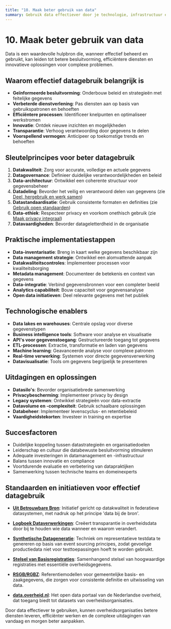 ```yaml
---
title: "10. Maak beter gebruik van data"
summary: Gebruik data effectiever door je technologie, infrastructuur en processen te verbeteren.
---
```


# 10. Maak beter gebruik van data

Data is een waardevolle hulpbron die, wanneer effectief beheerd en gebruikt, kan leiden tot betere besluitvorming, efficiëntere diensten en innovatieve oplossingen voor complexe problemen.

## Waarom effectief datagebruik belangrijk is

- **Geïnformeerde besluitvorming**: Onderbouw beleid en strategieën met feitelijke gegevens
- **Verbeterde dienstverlening**: Pas diensten aan op basis van gebruikspatronen en behoeften
- **Efficiëntere processen**: Identificeer knelpunten en optimaliseer werkstromen
- **Innovatie**: Ontdek nieuwe inzichten en mogelijkheden
- **Transparantie**: Verhoog verantwoording door gegevens te delen
- **Voorspellend vermogen**: Anticipeer op toekomstige trends en behoeften

## Sleutelprincipes voor beter datagebruik

1. **Datakwaliteit**: Zorg voor accurate, volledige en actuele gegevens
2. **Datagovernance**: Definieer duidelijke verantwoordelijkheden en beleid
3. **Data-architectuur**: Ontwikkel een coherente structuur voor gegevensbeheer
4. **Datadeling**: Bevorder het veilig en verantwoord delen van gegevens (zie [Deel, hergebruik en werk samen](../samenwerking/index.md))
5. **Datastandaardisatie**: Gebruik consistente formaten en definities (zie [Gebruik open standaarden](../open-standaarden/index.md))
6. **Data-ethiek**: Respecteer privacy en voorkom onethisch gebruik (zie [Maak privacy integraal](../privacy/index.md))
7. **Datavaardigheden**: Bevorder datageletterdheid in de organisatie

## Praktische implementatiestappen

- **Data-inventarisatie**: Breng in kaart welke gegevens beschikbaar zijn
- **Data management strategie**: Ontwikkel een alomvattende aanpak
- **Datakwaliteitscontroles**: Implementeer processen voor kwaliteitsborging
- **Metadata management**: Documenteer de betekenis en context van gegevens
- **Data-integratie**: Verbind gegevensbronnen voor een completer beeld
- **Analytics capabiliteit**: Bouw capaciteit voor gegevensanalyse
- **Open data initiatieven**: Deel relevante gegevens met het publiek

## Technologische enablers

- **Data lakes en warehouses**: Centrale opslag voor diverse gegevenstypen
- **Business intelligence tools**: Software voor analyse en visualisatie
- **API's voor gegevenstoegang**: Gestructureerde toegang tot gegevens
- **ETL-processen**: Extractie, transformatie en laden van gegevens
- **Machine learning**: Geavanceerde analyse voor complexe patronen
- **Real-time verwerking**: Systemen voor directe gegevensverwerking
- **Datavisualisatie**: Tools om gegevens begrijpelijk te presenteren

## Uitdagingen en oplossingen

- **Datasilo's**: Bevorder organisatiebrede samenwerking
- **Privacybescherming**: Implementeer privacy by design
- **Legacy systemen**: Ontwikkel strategieën voor data-extractie
- **Datavolume en -complexiteit**: Gebruik schaalbare oplossingen
- **Databeheer**: Implementeer levenscyclus- en retentiebeleid
- **Vaardigheidstekorten**: Investeer in training en expertise

## Succesfactoren

- Duidelijke koppeling tussen datastrategieën en organisatiedoelen
- Leiderschap en cultuur die databewuste besluitvorming stimuleren
- Adequate investeringen in datamanagement en -infrastructuur
- Balans tussen innovatie en compliance
- Voortdurende evaluatie en verbetering van datapraktijken
- Samenwerking tussen technische teams en domeinexperts

## Standaarden en initiatieven voor effectief datagebruik

- **[Uit Betrouwbare Bron](https://digilab.overheid.nl/projecten/)**: Initiatief gericht op datakwaliteit in federatieve datasystemen, met nadruk op het principe 'data bij de bron'.

- **[Logboek Dataverwerkingen](https://digilab.overheid.nl/projecten/)**: Creëert transparantie in overheidsdata door bij te houden wie data wanneer en waarom verandert.

- **[Synthetische Datageneratie](https://digilab.overheid.nl/projecten/)**: Techniek om representatieve testdata te genereren op basis van event sourcing principes, zodat gevoelige productiedata niet voor testtoepassingen hoeft te worden gebruikt.

- **[Stelsel van Basisregistraties](https://www.digitaleoverheid.nl/overzicht-van-alle-onderwerpen/stelsel-van-basisregistraties/)**: Samenhangend stelsel van hoogwaardige registraties met essentiële overheidsgegevens.

- **[RSGB/RGBZ](https://www.gemmaonline.nl/index.php/RSGB_3.0_in_ontwikkeling)**: Referentiemodellen voor gemeentelijke basis- en zaakgegevens, die zorgen voor consistente definitie en uitwisseling van data.

- **[data.overheid.nl](https://data.overheid.nl/)**: Het open data portaal van de Nederlandse overheid, dat toegang biedt tot datasets van overheidsorganisaties.

Door data effectiever te gebruiken, kunnen overheidsorganisaties betere diensten leveren, efficiënter werken en de complexe uitdagingen van vandaag en morgen beter aanpakken.
